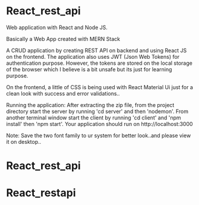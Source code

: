 # React_rest_api
Web application with React and Node JS.

Basically a Web App created with MERN Stack

A CRUD application by creating REST API on backend and using React JS on the frontend. The application also uses JWT (Json Web Tokens) for authentication purpose. However, the tokens are stored on the local storage of the browser which I believe is a bit unsafe but its just for learning purpose.

On the frontend, a little of CSS is being used with React Material Ui just for a clean look with success and error validations..

Running the application:
After extracting the zip file, from the project directory start the server by running 'cd server' and then 'nodemon'.
From another terminal window start the client by running 'cd client' and 'npm install' then 'npm start'.
Your application should run on http://localhost:3000

Note: Save the two font family to ur system for better look..and please view it on desktop..
# React_rest_api
# React_restapi
